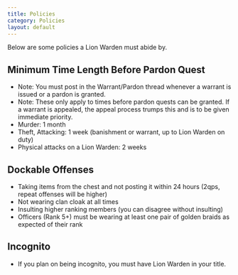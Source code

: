 ```yaml
---
title: Policies
category: Policies
layout: default
---
```


Below are some policies a Lion Warden must abide by.

## Minimum Time Length Before Pardon Quest

   *  Note: You must post in the Warrant/Pardon thread whenever a warrant is issued or a pardon is granted.  
   *  Note: These only apply to times before pardon quests can be granted. If a warrant is appealed, the appeal process
      trumps this and is to be given immediate priority.
   *  Murder: 1 month
   *  Theft, Attacking: 1 week (banishment or warrant, up to Lion Warden on duty)
   *  Physical attacks on a Lion Warden: 2 weeks

## Dockable Offenses

   *  Taking items from the chest and not posting it within 24 hours (2qps, repeat offenses will be higher)
   *  Not wearing clan cloak at all times
   *  Insulting higher ranking members (you can disagree without insulting)
   *  Officers (Rank 5+) must be wearing at least one pair of golden braids as expected of their rank

## Incognito

   *  If you plan on being incognito, you must have Lion Warden in your title.
